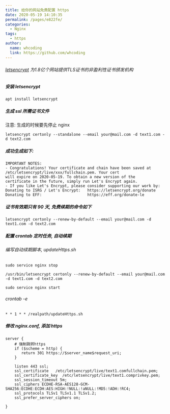 ```yaml
---
title: 给你的网站免费配置 https
date: 2020-05-19 14:10:35
permalink: /pages/e822fe/
categories:
  - Nginx
tags:
  - https
author: 
  name: whcoding
  link: https://github.com/whcoding
---
```


###### [letsencrypt](https://letsencrypt.org/zh-cn/)  为1.8亿个网站提供TLS证书的非盈利性证书颁发机构

##### 安装 letsencrypt
```code
apt install letsencrypt

```

##### 生成 ssl 所需证书文件
注意: 生成的时候要先停止 nginx 
```code
letsencrypt certonly --standalone --email your@mail.com -d text1.com -d text2.com
```

##### 成功生成如下:
```code
IMPORTANT NOTES:
- Congratulations! Your certificate and chain have been saved at
/etc/letsencrypt/live/xxx/fullchain.pem. Your cert
will expire on 2020-05-19. To obtain a new version of the
certificate in the future, simply run Let's Encrypt again.
- If you like Let's Encrypt, please consider supporting our work by:
Donating to ISRG / Let's Encrypt:   https://letsencrypt.org/donate
Donating to EFF:                    https://eff.org/donate-le
```
##### 证书有效期只有 90 天, 免费续期的命令如下
```code
letsencrypt certonly --renew-by-default --email your@mail.com -d text1.com -d text2.com
```

##### 配置 crontab 定时任务, 自动续期

###### 编写自动续期脚本, updateHttps.sh
```code
sudo service nginx stop

/usr/bin/letsencrypt certonly --renew-by-default --email your@mail.com -d text1.com -d text2.com

sudo service nginx start

```
###### crontab -e
```code
* * 1 * * /realpath/updateHttps.sh
```

##### 修改 nginx.conf, 添加 https
```code
server {
	# 强制跳转https
	if ($scheme = http) {
	   return 301 https://$server_name$request_uri;
	}

	listen 443 ssl;
	ssl_certificate   /etc/letsencrypt/live/text1.comfullchain.pem;
	ssl_certificate_key  /etc/letsencrypt/live/text1.comprivkey.pem;
	ssl_session_timeout 5m;
	ssl_ciphers ECDHE-RSA-AES128-GCM-SHA256:ECDHE:ECDH:AES:HIGH:!NULL:!aNULL:!MD5:!ADH:!RC4;
	ssl_protocols TLSv1 TLSv1.1 TLSv1.2;
	ssl_prefer_server_ciphers on;

}
```